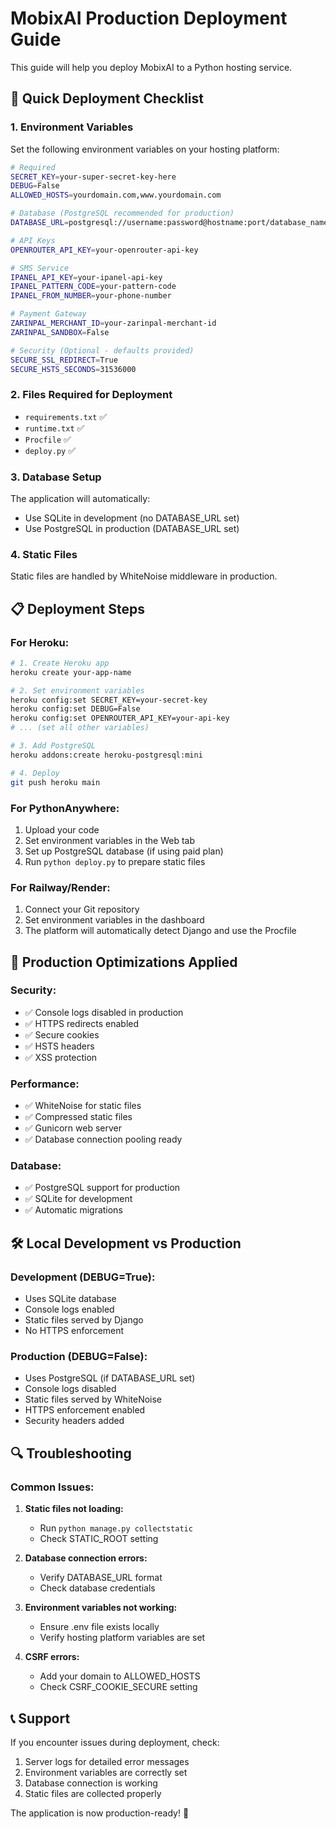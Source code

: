 # MobixAI Production Deployment Guide

This guide will help you deploy MobixAI to a Python hosting service.

## 🚀 Quick Deployment Checklist

### 1. Environment Variables
Set the following environment variables on your hosting platform:

```bash
# Required
SECRET_KEY=your-super-secret-key-here
DEBUG=False
ALLOWED_HOSTS=yourdomain.com,www.yourdomain.com

# Database (PostgreSQL recommended for production)
DATABASE_URL=postgresql://username:password@hostname:port/database_name

# API Keys
OPENROUTER_API_KEY=your-openrouter-api-key

# SMS Service
IPANEL_API_KEY=your-ipanel-api-key
IPANEL_PATTERN_CODE=your-pattern-code
IPANEL_FROM_NUMBER=your-phone-number

# Payment Gateway
ZARINPAL_MERCHANT_ID=your-zarinpal-merchant-id
ZARINPAL_SANDBOX=False

# Security (Optional - defaults provided)
SECURE_SSL_REDIRECT=True
SECURE_HSTS_SECONDS=31536000
```

### 2. Files Required for Deployment
- `requirements.txt` ✅
- `runtime.txt` ✅ 
- `Procfile` ✅
- `deploy.py` ✅

### 3. Database Setup
The application will automatically:
- Use SQLite in development (no DATABASE_URL set)
- Use PostgreSQL in production (DATABASE_URL set)

### 4. Static Files
Static files are handled by WhiteNoise middleware in production.

## 📋 Deployment Steps

### For Heroku:
```bash
# 1. Create Heroku app
heroku create your-app-name

# 2. Set environment variables
heroku config:set SECRET_KEY=your-secret-key
heroku config:set DEBUG=False
heroku config:set OPENROUTER_API_KEY=your-api-key
# ... (set all other variables)

# 3. Add PostgreSQL
heroku addons:create heroku-postgresql:mini

# 4. Deploy
git push heroku main
```

### For PythonAnywhere:
1. Upload your code
2. Set environment variables in the Web tab
3. Set up PostgreSQL database (if using paid plan)
4. Run `python deploy.py` to prepare static files

### For Railway/Render:
1. Connect your Git repository
2. Set environment variables in the dashboard
3. The platform will automatically detect Django and use the Procfile

## 🔧 Production Optimizations Applied

### Security:
- ✅ Console logs disabled in production
- ✅ HTTPS redirects enabled
- ✅ Secure cookies
- ✅ HSTS headers
- ✅ XSS protection

### Performance:
- ✅ WhiteNoise for static files
- ✅ Compressed static files
- ✅ Gunicorn web server
- ✅ Database connection pooling ready

### Database:
- ✅ PostgreSQL support for production
- ✅ SQLite for development
- ✅ Automatic migrations

## 🛠️ Local Development vs Production

### Development (DEBUG=True):
- Uses SQLite database
- Console logs enabled
- Static files served by Django
- No HTTPS enforcement

### Production (DEBUG=False):
- Uses PostgreSQL (if DATABASE_URL set)
- Console logs disabled
- Static files served by WhiteNoise
- HTTPS enforcement enabled
- Security headers added

## 🔍 Troubleshooting

### Common Issues:

1. **Static files not loading:**
   - Run `python manage.py collectstatic`
   - Check STATIC_ROOT setting

2. **Database connection errors:**
   - Verify DATABASE_URL format
   - Check database credentials

3. **Environment variables not working:**
   - Ensure .env file exists locally
   - Verify hosting platform variables are set

4. **CSRF errors:**
   - Add your domain to ALLOWED_HOSTS
   - Check CSRF_COOKIE_SECURE setting

## 📞 Support

If you encounter issues during deployment, check:
1. Server logs for detailed error messages
2. Environment variables are correctly set
3. Database connection is working
4. Static files are collected properly

The application is now production-ready! 🎉